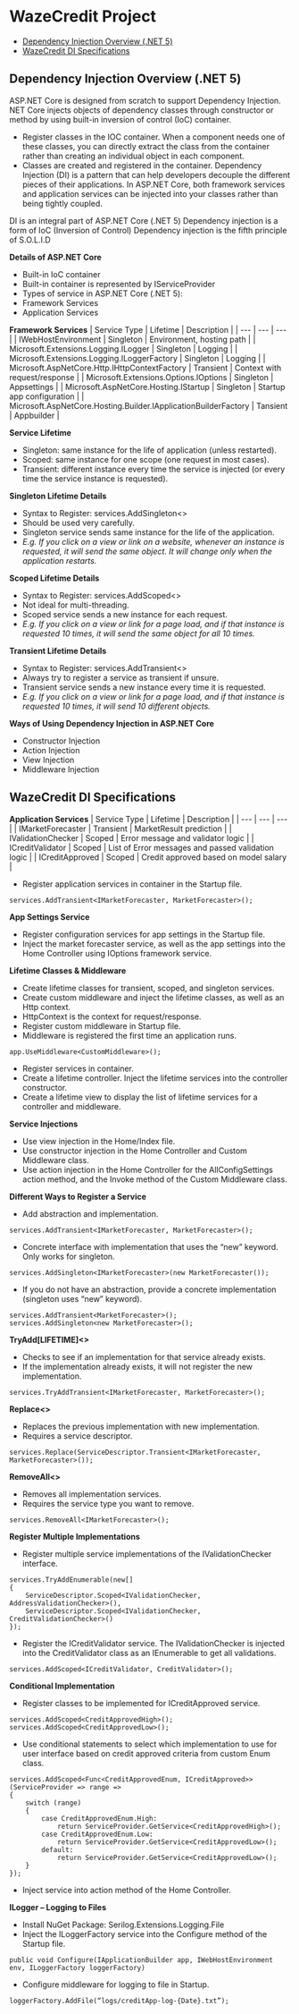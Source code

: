 # WazeCredit Project
* [Dependency Injection Overview (.NET 5)](#dependency-injection-overview)
* [WazeCredit DI Specifications](#wazeCredit-dI-specifications)

## Dependency Injection Overview (.NET 5)

ASP.NET Core is designed from scratch to support Dependency Injection.
NET Core injects objects of dependency classes through constructor or method by using built-in inversion of control (IoC) container.
*	Register classes in the IOC container. When a component needs one of these classes, you can directly extract the class from the container rather than creating an individual object in each component. 
*	Classes are created and registered in the container.
Dependency Injection (DI) is a pattern that can help developers decouple the different pieces of their applications.
In ASP.NET Core, both framework services and application services can be injected into your classes rather than being tightly coupled.

DI is an integral part of ASP.NET Core (.NET 5)
Dependency injection is a form of IoC (Inversion of Control)
Dependency injection is the fifth principle of S.O.L.I.D

**Details of ASP.NET Core**
*	Built-in IoC container
*	Built-in container is represented by IServiceProvider
*	Types of service in ASP.NET Core (.NET 5):
  *	Framework Services
  *	Application Services

**Framework Services**
| Service Type | Lifetime	| Description |
| --- | --- | --- |
| IWebHostEnvironment |	Singleton |	Environment, hosting path |
| Microsoft.Extensions.Logging.ILogger<T> |	Singleton |	Logging |
| Microsoft.Extensions.Logging.ILoggerFactory |	Singleton |	Logging |
| Microsoft.AspNetCore.Http.IHttpContextFactory | Transient |	Context with request/response |
| Microsoft.Extensions.Options.IOptions<TOptions> |	Singleton |	Appsettings |
| Microsoft.AspNetCore.Hosting.IStartup |	Singleton |	Startup app configuration |
| Microsoft.AspNetCore.Hosting.Builder.IApplicationBuilderFactory | Tansient |	Appbuilder |

**Service Lifetime**
*	Singleton: same instance for the life of application (unless restarted).
*	Scoped: same instance for one scope (one request in most cases).
*	Transient: different instance every time the service is injected (or every time the service instance is requested).

**Singleton Lifetime Details**
*	Syntax to Register: services.AddSingleton<>
*	Should be used very carefully.
*	Singleton service sends same instance for the life of the application.
*	*E.g. If you click on a view or link on a website, whenever an instance is requested, it will send the same object. It will change only when the application restarts.*

**Scoped Lifetime Details**
*	Syntax to Register: services.AddScoped<>
*	Not ideal for multi-threading.
*	Scoped service sends a new instance for each request.
*	*E.g. If you click on a view or link for a page load, and if that instance is requested 10 times, it will send the same object for all 10 times.*

**Transient Lifetime Details**
*	Syntax to Register: services.AddTransient<>
*	Always try to register a service as transient if unsure.
*	Transient service sends a new instance every time it is requested.
*	*E.g. If you click on a view or link for a page load, and if that instance is requested 10 times, it will send 10 different objects.*

**Ways of Using Dependency Injection in ASP.NET Core**
*	Constructor Injection
*	Action Injection
*	View Injection
*	Middleware Injection

## WazeCredit DI Specifications

**Application Services**
| Service Type | Lifetime	| Description |
| --- | --- | --- |
| IMarketForecaster |	Transient |	MarketResult prediction |
| IValidationChecker |	Scoped |	Error message and validator logic |
| ICreditValidator |	Scoped |	List of Error messages and passed validation logic |
| ICreditApproved |	Scoped |	Credit approved based on model salary |

* Register application services in container in the Startup file.
```
services.AddTransient<IMarketForecaster, MarketForecaster>();
```

**App Settings Service**
*	Register configuration services for app settings in the Startup file.
*	Inject the market forecaster service, as well as the app settings into the Home Controller using IOptions framework service.

**Lifetime Classes & Middleware**
*	Create lifetime classes for transient, scoped, and singleton services.
*	Create custom middleware and inject the lifetime classes, as well as an Http context.
  *	HttpContext is the context for request/response.
*	Register custom middleware in Startup file. 
  *	Middleware is registered the first time an application runs.
  ```
  app.UseMiddleware<CustomMiddleware>();
  ```
*	Register services in container.
*	Create a lifetime controller. Inject the lifetime services into the controller constructor.
*	Create a lifetime view to display the list of lifetime services for a controller and middleware.

**Service Injections**
*	Use view injection in the Home/Index file.
*	Use constructor injection in the Home Controller and Custom Middleware class.
*	Use action injection in the Home Controller for the AllConfigSettings action method, and the Invoke method of the Custom Middleware class.

**Different Ways to Register a Service**
*	Add abstraction and implementation.
  ```
  services.AddTransient<IMarketForecaster, MarketForecaster>();
  ```
*	Concrete interface with implementation that uses the “new” keyword. Only works for singleton.
  ```
  services.AddSingleton<IMarketForecaster>(new MarketForecaster());
  ```
*	If you do not have an abstraction, provide a concrete implementation (singleton uses “new” keyword).
  ```
  services.AddTransient<MarketForecaster>();
  services.AddSingleton<new MarketForecaster>();
  ```

**TryAdd[LIFETIME]<>**
*	Checks to see if an implementation for that service already exists.
*	If the implementation already exists, it will not register the new implementation.
  ```
  services.TryAddTransient<IMarketForecaster, MarketForecaster>();
  ```

**Replace<>**
*	Replaces the previous implementation with new implementation.
*	Requires a service descriptor.
  ```
  services.Replace(ServiceDescriptor.Transient<IMarketForecaster, MarketForecaster>());
  ```

**RemoveAll<>**
*	Removes all implementation services.
*	Requires the service type you want to remove.
  ```
  services.RemoveAll<IMarketForecaster>();
  ```

**Register Multiple Implementations**
*	Register multiple service implementations of the IValidationChecker interface.
  ```
  services.TryAddEnumerable(new[]
  {
      ServiceDescriptor.Scoped<IValidationChecker, AddressValidationChecker>(),
      ServiceDescriptor.Scoped<IValidationChecker, CreditValidationChecker>()
  });
  ```
*	Register the ICreditValidator service. The IValidationChecker is injected into the CreditValidator class as an IEnumerable to get all validations.
  ```
  services.AddScoped<ICreditValidator, CreditValidator>();
  ```

**Conditional Implementation**
*	Register classes to be implemented for ICreditApproved service.
  ```
  services.AddScoped<CreditApprovedHigh>();
  services.AddScoped<CreditApprovedLow>();
  ```
*	Use conditional statements to select which implementation to use for user interface based on credit approved criteria from custom Enum class.
  ```
  services.AddScoped<Func<CreditApprovedEnum, ICreditApproved>>(ServiceProvider => range =>
  {
      switch (range)
      {
          case CreditApprovedEnum.High:
              return ServiceProvider.GetService<CreditApprovedHigh>();
          case CreditApprovedEnum.Low:
              return ServiceProvider.GetService<CreditApprovedLow>();
          default:
              return ServiceProvider.GetService<CreditApprovedLow>();
      }
  });
  ```
*	Inject service into action method of the Home Controller.

**ILogger – Logging to Files**
*	Install NuGet Package: Serilog.Extensions.Logging.File
*	Inject the ILoggerFactory service into the Configure method of the Startup file.
  ```
  public void Configure(IApplicationBuilder app, IWebHostEnvironment env, ILoggerFactory loggerFactory)
  ```
*	Configure middleware for logging to file in Startup.
  ```
  loggerFactory.AddFile(“logs/creditApp-log-{Date}.txt”);
  ```
